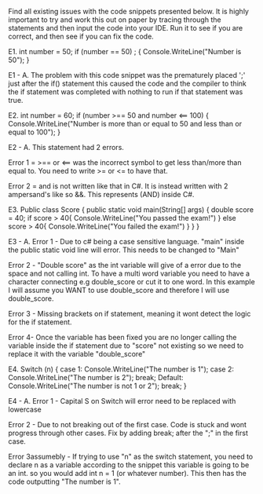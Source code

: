 Find all existing issues with the code snippets presented below. It is highly important to try and work this out on paper by tracing through the statements and then input the code into your IDE. Run it to see if you are correct, and then see if you can fix the code.

E1.
int number = 50;
if (number == 50) ; {
  Console.WriteLine("Number is 50");
}

E1 - A.
The problem with this code snippet was the prematurely placed ';' just after the if() statement this caused the code and the compiler to think the if statement was completed with nothing to run if that statement was true.

E2. 
int number = 60;
if (number >== 50 and number <== 100) {
  Console.WriteLine("Number is more than or equal to 50 and less than or equal to 100");
}

E2 - A.
This statement had 2 errors. 

Error 1 = >== or <== was the incorrect symbol to get less than/more than equal to. You need to write >= or <= to have that.

Error 2 = and is not written like that in C#. It is instead written with 2 ampersand's like so &&. This represents (AND) inside C#.

E3. 
Public class Score {
  public static void main(String[] args) {
    double score = 40;
    if score > 40{
      Console.WriteLine("You passed the exam!")
    } else score > 40{
        Console.WriteLine("You failed the exam!")
    }
  }
}

E3 - A.
Error 1 - Due to c# being a case sensitive language. "main" inside the public static void line will error. This needs to be changed to "Main"

Error 2 - "Double score" as the int variable will give of a error due to the space and not calling int. To have a multi word variable you need to have a character connecting e.g double_score or cut it to one word. In this example I will assume you WANT to use double_score and therefore I will use double_score.

Error 3 - Missing brackets on if statement, meaning it wont detect the logic for the if statement.

Error 4- Once the variable has been fixed you are no longer calling the variable inside the if statement due to "score" not existing so we need to replace it with the variable "double_score"

E4. 
Switch (n) {
  case 1: Console.WriteLine("The number is 1");
  case 2: Console.WriteLine("The number is 2"); break;
  Default: Console.WriteLine("The number is not 1 or 2"); 
  break;
}

E4 - A.
Error 1 - Capital S on Switch will error need to be replaced with lowercase

Error 2 - Due to not breaking out of the first case. Code is stuck and wont progress through other cases. Fix by adding break; after the ";" in the first case.

Error 3assumebly - If trying to use "n" as the switch statement, you need to declare n as a variable according to the snippet this variable is going to be an int. so you would add int n = 1 (or whatever number). This then has the code outputting "The number is 1".
